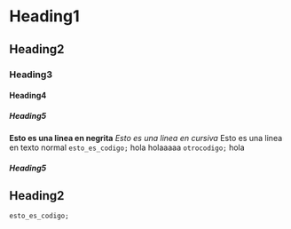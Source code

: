 # Heading1
## Heading2
### Heading3
#### Heading4
##### Heading5
**Esto es una linea en negrita**
_Esto es una linea en cursiva_
Esto es una linea en texto normal
``` esto_es_codigo; ```
hola
holaaaaa
```otrocodigo;```
hola
##### Heading5
## Heading2
``` esto_es_codigo; ```